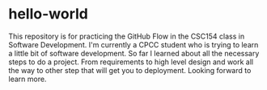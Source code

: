 # hello-world
This repository is for practicing the GitHub Flow in the CSC154 class in Software Development.
I'm currently a CPCC student who is trying to learn a little bit of software development. So far I learned about all the necessary steps to do a project. From requirements to high level design and work all the way to other step that will get you to deployment. Looking forward to learn more.
